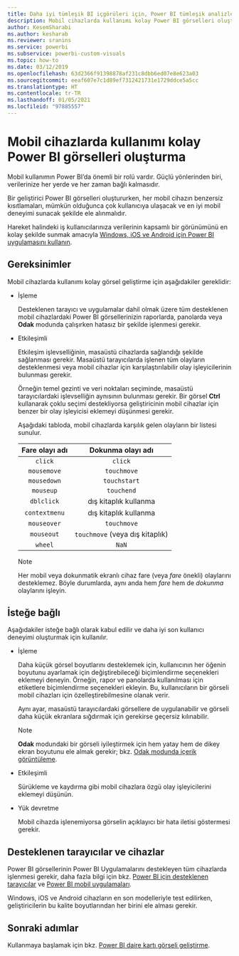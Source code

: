 ```yaml
---
title: Daha iyi tümleşik BI içgörüleri için, Power BI tümleşik analizlerinde mobil geliştirme
description: Mobil cihazlarda kullanımı kolay Power BI görselleri oluşturma. Power BI tümleşik analiz kullanarak daha iyi tümleşik BI içgörüleri elde edin.
author: KesemSharabi
ms.author: kesharab
ms.reviewer: sranins
ms.service: powerbi
ms.subservice: powerbi-custom-visuals
ms.topic: how-to
ms.date: 03/12/2019
ms.openlocfilehash: 63d2366f91398878af231c8dbb6ed07e8e623a03
ms.sourcegitcommit: eeaf607e7c1d89ef7312421731e1729ddce5a5cc
ms.translationtype: HT
ms.contentlocale: tr-TR
ms.lasthandoff: 01/05/2021
ms.locfileid: "97885557"
---
```

# <a name="how-to-create-mobile-friendly-power-bi-visuals"></a>Mobil cihazlarda kullanımı kolay Power BI görselleri oluşturma
Mobil kullanımın Power BI’da önemli bir rolü vardır. Güçlü yönlerinden biri, verilerinize her yerde ve her zaman bağlı kalmasıdır.

Bir geliştirici Power BI görselleri oluştururken, her mobil cihazın benzersiz kısıtlamaları, mümkün olduğunca çok kullanıcıya ulaşacak ve en iyi mobil deneyimi sunacak şekilde ele alınmalıdır.

Hareket halindeki iş kullanıcılarınıza verilerinin kapsamlı bir görünümünü en kolay şekilde sunmak amacıyla [Windows, iOS ve Android için Power BI uygulamasını kullanın](../../consumer/mobile/mobile-apps-for-mobile-devices.md).

## <a name="requirements"></a>Gereksinimler

Mobil cihazlarda kullanımı kolay görsel geliştirme için aşağıdakiler gereklidir:

- İşleme

  Desteklenen tarayıcı ve uygulamalar dahil olmak üzere tüm desteklenen mobil cihazlardaki Power BI görsellerinizin raporlarda, panolarda veya **Odak** modunda çalışırken hatasız bir şekilde işlenmesi gerekir. 

- Etkileşimli

  Etkileşim işlevselliğinin, masaüstü cihazlarda sağlandığı şekilde sağlanması gerekir. Masaüstü tarayıcılarda işlenen tüm olayların desteklenmesi veya mobil cihazlar için karşılaştırılabilir olay işleyicilerinin bulunması gerekir.
  
  Örneğin temel gezinti ve veri noktaları seçiminde, masaüstü tarayıcılardaki işlevselliğin aynısının bulunması gerekir. Bir görsel **Ctrl** kullanarak çoklu seçimi destekliyorsa geliştiricinin mobil cihazlar için benzer bir olay işleyicisi eklemeyi düşünmesi gerekir.

  Aşağıdaki tabloda, mobil cihazlarda karşılık gelen olayların bir listesi sunulur.

  | Fare olayı adı | Dokunma olayı adı |
  |:----------------:|:----------------:|
  | `click` | `click` |
  | `mousemove` | `touchmove` |
  | `mousedown` | `touchstart` |
  | `mouseup` | `touchend` |
  | `dblclick` | dış kitaplık kullanma |
  | `contextmenu` | dış kitaplık kullanma |
  | `mouseover` | `touchmove` |
  | `mouseout` | `touchmove` (veya dış kitaplık) |
  | `wheel` | `NaN` |

  > [!NOTE]
  > Her mobil veya dokunmatik ekranlı cihaz fare (veya *fare* önekli) olaylarını desteklemez. Böyle durumlarda, aynı anda hem *fare* hem de *dokunma* olaylarını işleyin.

## <a name="optional"></a>İsteğe bağlı
Aşağıdakiler isteğe bağlı olarak kabul edilir ve daha iyi son kullanıcı deneyimi oluşturmak için kullanılır.

- İşleme

  Daha küçük görsel boyutlarını desteklemek için, kullanıcının her öğenin boyutunu ayarlamak için değiştirebileceği biçimlendirme seçenekleri eklemeyi deneyin. Örneğin, rapor ve panolarda kullanılması için etiketlere biçimlendirme seçenekleri ekleyin. Bu, kullanıcıların bir görseli mobil cihazları için özelleştirebilmesine olanak verir.
  
  Aynı ayar, masaüstü tarayıcılardaki görsellere de uygulanabilir ve görseli daha küçük ekranlara sığdırmak için gerekirse geçersiz kılınabilir.

  > [!NOTE]
  > **Odak** modundaki bir görseli iyileştirmek için hem yatay hem de dikey ekran boyutunu ele almak gerekir; bkz. [Odak modunda içerik görüntüleme](../../consumer/end-user-focus.md).

- Etkileşimli

  Sürükleme ve kaydırma gibi mobil cihazlara özgü olay işleyicilerini eklemeyi düşünün.

- Yük devretme

  Mobil cihazda işlenemiyorsa görselin açıklayıcı bir hata iletisi göstermesi gerekir.

## <a name="supported-browsers-and-devices"></a>Desteklenen tarayıcılar ve cihazlar
Power BI görsellerinin Power BI Uygulamalarını destekleyen tüm cihazlarda işlenmesi gerekir, daha fazla bilgi için bkz. [Power BI için desteklenen tarayıcılar](../../fundamentals/power-bi-browsers.md) ve [Power BI mobil uygulamaları](../../consumer/mobile/mobile-apps-for-mobile-devices.md).

Windows, iOS ve Android cihazların en son modelleriyle test edilirken, geliştiricilerin bu kalite boyutlarından her birini ele alması gerekir.

## <a name="next-steps"></a>Sonraki adımlar
Kullanmaya başlamak için bkz. [Power BI daire kartı görseli geliştirme](./develop-circle-card.md).